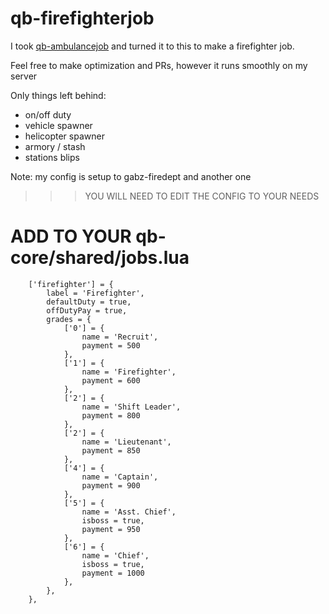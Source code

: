 # qb-firefighterjob

I took [qb-ambulancejob](https://github.com/qbcore-framework/qb-ambulancejob) and turned it to this to make a firefighter job.

Feel free to make optimization and PRs, however it runs smoothly on my server

Only things left behind:

- on/off duty
- vehicle spawner
- helicopter spawner
- armory / stash
- stations blips

Note: my config is setup to gabz-firedept and another one

>>> YOU WILL NEED TO EDIT THE CONFIG TO YOUR NEEDS

# ADD TO YOUR qb-core/shared/jobs.lua
```
	['firefighter'] = {
		label = 'Firefighter',
		defaultDuty = true,
		offDutyPay = true,
		grades = {
            ['0'] = {
                name = 'Recruit',
                payment = 500
            },
            ['1'] = {
                name = 'Firefighter',
                payment = 600
            },
			['2'] = {
                name = 'Shift Leader',
                payment = 800
            },
			['2'] = {
                name = 'Lieutenant',
                payment = 850
            },
            ['4'] = {
                name = 'Captain',
                payment = 900
            },
            ['5'] = {
                name = 'Asst. Chief',
                isboss = true,
                payment = 950
            },
			['6'] = {
                name = 'Chief',
				isboss = true,
                payment = 1000
            },
        },
	},
```
